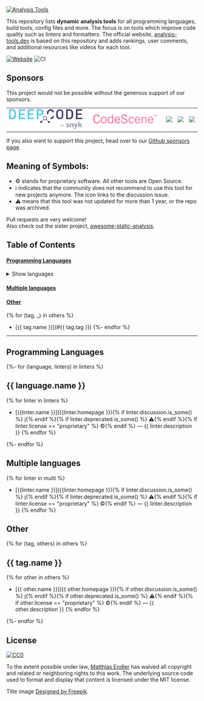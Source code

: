 <!-- 🚨🚨 DON'T EDIT THIS FILE DIRECTLY. Edit `data/tools.yml` instead. 🚨🚨 -->

 <a href="https://analysis-tools.dev/">
   <img width="400px" alt="Analysis Tools" src="https://raw.githubusercontent.com/analysis-tools-dev/website/master/static/logo.png" />
 </a>

This repository lists **dynamic analysis tools** for all programming languages, build tools, config files and more. The focus is on tools which improve code quality such as linters and formatters.
The official website, [analysis-tools.dev](https://analysis-tools.dev/) is based on this repository and adds rankings, user comments, and additional resources like videos for each tool.

[![Website](https://img.shields.io/badge/Website-Online-2B5BAE)](https://analysis-tools.dev)
![CI](https://github.com/analysis-tools-dev/dynamic-analysis/workflows/CI/badge.svg)

## Sponsors

This project would not be possible without the generous support of our sponsors.

<table>
  <tr>
    <td><a href="https://deepcode.ai"><img width="200px" src="https://raw.githubusercontent.com/analysis-tools-dev/website/master/static/sponsors/deepcode.png" /></a></td>
    <td><a href="https://codescene.io/"><img width="200px" src="https://raw.githubusercontent.com/analysis-tools-dev/website/master/static/sponsors/codescene.svg" /></a></td>
    <td><a href="https://semgrep.dev/"><img width="200px" src="https://raw.githubusercontent.com/analysis-tools-dev/website/master/static/sponsors/semgrep.svg" /></a></td>
    <td><a href="https://codiga.io/"><img width="200px" src="https://raw.githubusercontent.com/analysis-tools-dev/website/master/static/sponsors/codiga.svg" /></a></td>
    <td><a href="https://offensive360.com/"><img width="200px" src="https://raw.githubusercontent.com/analysis-tools-dev/website/master/static/sponsors/offensive360.png" /></a></td>
  </tr>
</table>

If you also want to support this project, head over to our [Github sponsors page](https://github.com/sponsors/analysis-tools-dev).

## Meaning of Symbols:

- :copyright: stands for proprietary software. All other tools are Open Source.
- :information_source: indicates that the community does not recommend to use this tool for new projects anymore. The icon links to the discussion issue.
- :warning: means that this tool was not updated for more than 1 year, or the repo was archived.

Pull requests are very welcome!  
Also check out the sister project, [awesome-static-analysis](https://github.com/mre/awesome-static-analysis).

## Table of Contents

#### [Programming Languages](#programming-languages-1)

<details>
 <summary>Show languages</summary>
  <!-- Please use HTML syntax here so that it works for Github and mkdocs -->
  <ul>
    {% for (language, _) in linters -%}
      <li><a href="#{{ language.tag }}">{{ language.name }}</a></li>
    {% endfor -%}
  </ul>
</details>

#### [Multiple languages](#multiple-languages-1)

#### [Other](#other-1)
{% for (tag, _) in others %}
- [{{ tag.name }}](#{{ tag.tag }})
{%- endfor %}

---

## Programming Languages

{%- for (language, linters) in linters %}

<h2 id="{{ language.tag }}">{{ language.name }}</h2>

{% for linter in linters %}
- [{{linter.name }}]({{linter.homepage }}){% if linter.discussion.is_some() %} [:information_source:](<{{linter.discussion.as_ref().unwrap()}}>){% endif %}{% if linter.deprecated.is_some() %} :warning:{% endif %}{% if linter.license == "proprietary" %} :copyright:{% endif %} — {{ linter.description }}
{% endfor %}

{%- endfor %}

## Multiple languages

{% for linter in multi %}
- [{{linter.name }}]({{linter.homepage }}){% if linter.discussion.is_some() %} [:information_source:](<{{linter.discussion.as_ref().unwrap()}}>){% endif %}{% if linter.deprecated.is_some() %} :warning:{% endif %}{% if linter.license == "proprietary" %} :copyright:{% endif %} — {{ linter.description }}
{% endfor %}

## Other

{% for (tag, others) in others %}

<h2 id="{{ tag.tag }}">{{ tag.name }}</h2>

{% for other in others %}
- [{{ other.name }}]({{ other.homepage }}){% if other.discussion.is_some() %} [:information_source:](<{{other.discussion.as_ref().unwrap()}}>){% endif %}{% if other.deprecated.is_some() %} :warning:{% endif %}{% if other.license == "proprietary" %} :copyright:{% endif %} — {{ other.description }}
{% endfor %}

{%- endfor %}

## License

[![CC0](https://i.creativecommons.org/p/zero/1.0/88x31.png)](https://creativecommons.org/publicdomain/zero/1.0/)

To the extent possible under law, [Matthias Endler](https://endler.dev) has waived all copyright and related or neighboring rights to this work.
The underlying source code used to format and display that content is licensed under the MIT license.

Title image [Designed by Freepik](http://www.freepik.com).
